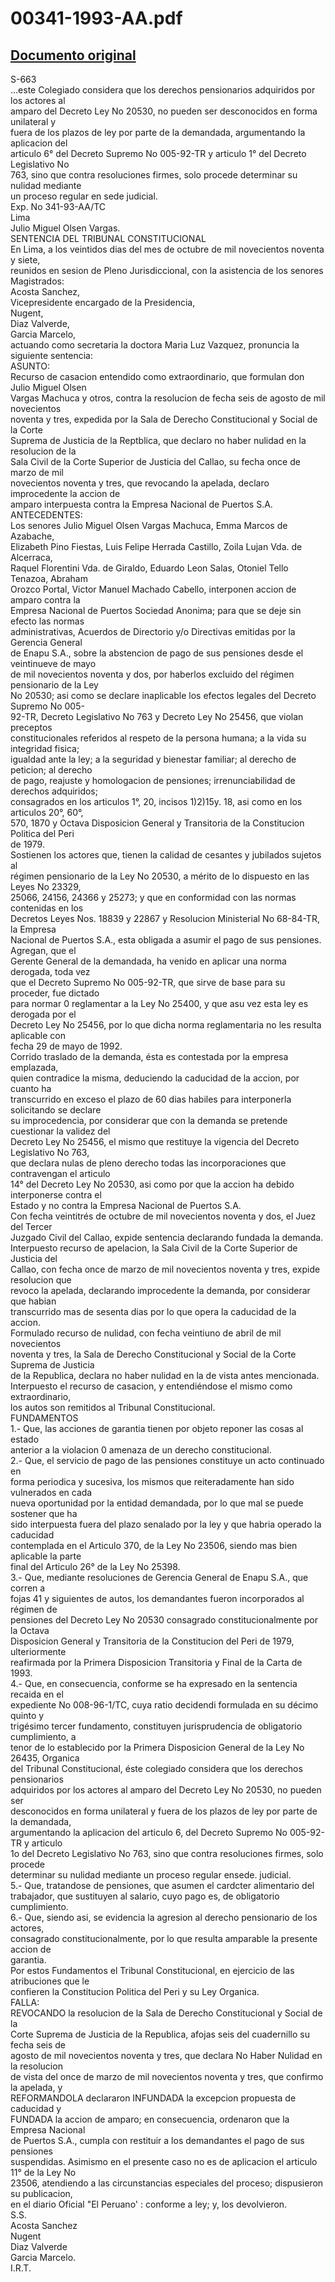 
00341-1993-AA.pdf
=================
  
[Documento original](https://tc.gob.pe/jurisprudencia/1997/00341-1993-AA.pdf)  
---  
S-663  
...este Colegiado considera que los derechos pensionarios adquiridos por los actores al  
amparo del Decreto Ley No 20530, no pueden ser desconocidos en forma unilateral y  
fuera de los plazos de ley por parte de la demandada, argumentando la aplicacion del  
articulo 6° del Decreto Supremo No 005-92-TR y articulo 1° del Decreto Legislativo No  
763, sino que contra resoluciones firmes, solo procede determinar su nulidad mediante  
un proceso regular en sede judicial.  
Exp. No 341-93-AA/TC  
Lima  
Julio Miguel Olsen Vargas.  
SENTENCIA DEL TRIBUNAL CONSTITUCIONAL  
En Lima, a los veintidos dias del mes de octubre de mil novecientos noventa y siete,  
reunidos en sesion de Pleno Jurisdiccional, con la asistencia de los senores Magistrados:  
Acosta Sanchez,  
Vicepresidente encargado de la Presidencia,  
Nugent,  
Diaz Valverde,  
Garcia Marcelo,  
actuando como secretaria la doctora Maria Luz Vazquez, pronuncia la siguiente sentencia:  
ASUNTO:  
Recurso de casacion entendido como extraordinario, que formulan don Julio Miguel Olsen  
Vargas Machuca y otros, contra la resolucion de fecha seis de agosto de mil novecientos  
noventa y tres, expedida por la Sala de Derecho Constitucional y Social de la Corte  
Suprema de Justicia de la Reptblica, que declaro no haber nulidad en la resolucion de la  
Sala Civil de la Corte Superior de Justicia del Callao, su fecha once de marzo de mil  
novecientos noventa y tres, que revocando la apelada, declaro improcedente la accion de  
amparo interpuesta contra la Empresa Nacional de Puertos S.A.  
ANTECEDENTES:  
Los senores Julio Miguel Olsen Vargas Machuca, Emma Marcos de Azabache,  
Elizabeth Pino Fiestas, Luis Felipe Herrada Castillo, Zoila Lujan Vda. de Alcerraca,  
Raquel Florentini Vda. de Giraldo, Eduardo Leon Salas, Otoniel Tello Tenazoa, Abraham  
Orozco Portal, Victor Manuel Machado Cabello, interponen accion de amparo contra la  
Empresa Nacional de Puertos Sociedad Anonima; para que se deje sin efecto las normas  
administrativas, Acuerdos de Directorio y/o Directivas emitidas por la Gerencia General  
de Enapu S.A., sobre la abstencion de pago de sus pensiones desde el veintinueve de mayo  
de mil novecientos noventa y dos, por haberlos excluido del régimen pensionario de la Ley  
No 20530; asi como se declare inaplicable los efectos legales del Decreto Supremo No 005-  
92-TR, Decreto Legislativo No 763 y Decreto Ley No 25456, que violan preceptos  
constitucionales referidos al respeto de la persona humana; a la vida su integridad fisica;  
igualdad ante la ley; a la seguridad y bienestar familiar; al derecho de peticion; al derecho  
de pago, reajuste y homologacion de pensiones; irrenunciabilidad de derechos adquiridos;  
consagrados en los articulos 1°, 20, incisos 1)2)15y. 18, asi como en los articulos 20°, 60°,  
570, 1870 y Octava Disposicion General y Transitoria de la Constitucion Politica del Peri  
de 1979.  
Sostienen los actores que, tienen la calidad de cesantes y jubilados sujetos al  
régimen pensionario de la Ley No 20530, a mérito de lo dispuesto en las Leyes No 23329,  
25066, 24156, 24366 y 25273; y que en conformidad con las normas contenidas en los  
Decretos Leyes Nos. 18839 y 22867 y Resolucion Ministerial No 68-84-TR, la Empresa  
Nacional de Puertos S.A., esta obligada a asumir el pago de sus pensiones. Agregan, que el  
Gerente General de la demandada, ha venido en aplicar una norma derogada, toda vez  
que el Decreto Supremo No 005-92-TR, que sirve de base para su proceder, fue dictado  
para normar 0 reglamentar a la Ley No 25400, y que asu vez esta ley es derogada por el  
Decreto Ley No 25456, por lo que dicha norma reglamentaria no les resulta aplicable con  
fecha 29 de mayo de 1992.  
Corrido traslado de la demanda, ésta es contestada por la empresa emplazada,  
quien contradice la misma, deduciendo la caducidad de la accion, por cuanto ha  
transcurrido en exceso el plazo de 60 dias habiles para interponerla solicitando se declare  
su improcedencia, por considerar que con la demanda se pretende cuestionar la validez del  
Decreto Ley No 25456, el mismo que restituye la vigencia del Decreto Legislativo No 763,  
que declara nulas de pleno derecho todas las incorporaciones que contravengan el articulo  
14° del Decreto Ley No 20530, asi como por que la accion ha debido interponerse contra el  
Estado y no contra la Empresa Nacional de Puertos S.A.  
Con fecha veintitrés de octubre de mil novecientos noventa y dos, el Juez del Tercer  
Juzgado Civil del Callao, expide sentencia declarando fundada la demanda.  
Interpuesto recurso de apelacion, la Sala Civil de la Corte Superior de Justicia del  
Callao, con fecha once de marzo de mil novecientos noventa y tres, expide resolucion que  
revoco la apelada, declarando improcedente la demanda, por considerar que habian  
transcurrido mas de sesenta dias por lo que opera la caducidad de la accion.  
Formulado recurso de nulidad, con fecha veintiuno de abril de mil novecientos  
noventa y tres, la Sala de Derecho Constitucional y Social de la Corte Suprema de Justicia  
de la Republica, declara no haber nulidad en la de vista antes mencionada.  
Interpuesto el recurso de casacion, y entendiéndose el mismo como extraordinario,  
los autos son remitidos al Tribunal Constitucional.  
FUNDAMENTOS  
1.- Que, las acciones de garantia tienen por objeto reponer las cosas al estado  
anterior a la violacion 0 amenaza de un derecho constitucional.  
2.- Que, el servicio de pago de las pensiones constituye un acto continuado en  
forma periodica y sucesiva, los mismos que reiteradamente han sido vulnerados en cada  
nueva oportunidad por la entidad demandada, por lo que mal se puede sostener que ha  
sido interpuesta fuera del plazo senalado por la ley y que habria operado la caducidad  
contemplada en el Articulo 370, de la Ley No 23506, siendo mas bien aplicable la parte  
final del Articulo 26° de la Ley No 25398.  
3.- Que, mediante resoluciones de Gerencia General de Enapu S.A., que corren a  
fojas 41 y siguientes de autos, los demandantes fueron incorporados al régimen de  
pensiones del Decreto Ley No 20530 consagrado constitucionalmente por la Octava  
Disposicion General y Transitoria de la Constitucion del Peri de 1979, ulteriormente  
reafirmada por la Primera Disposicion Transitoria y Final de la Carta de 1993.  
4.- Que, en consecuencia, conforme se ha expresado en la sentencia recaida en el  
expediente No 008-96-1/TC, cuya ratio decidendi formulada en su décimo quinto y  
trigésimo tercer fundamento, constituyen jurisprudencia de obligatorio cumplimiento, a  
tenor de lo establecido por la Primera Disposicion General de la Ley No 26435, Organica  
del Tribunal Constitucional, éste colegiado considera que los derechos pensionarios  
adquiridos por los actores al amparo del Decreto Ley No 20530, no pueden ser  
desconocidos en forma unilateral y fuera de los plazos de ley por parte de la demandada,  
argumentando la aplicacion del articulo 6, del Decreto Supremo No 005-92-TR y articulo  
1o del Decreto Legislativo No 763, sino que contra resoluciones firmes, solo procede  
determinar su nulidad mediante un proceso regular ensede. judicial.  
5.- Que, tratandose de pensiones, que asumen el cardcter alimentario del  
trabajador, que sustituyen al salario, cuyo pago es, de obligatorio cumplimiento.  
6.- Que, siendo asi, se evidencia la agresion al derecho pensionario de los actores,  
consagrado constitucionalmente, por lo que resulta amparable la presente accion de  
garantia.  
Por estos Fundamentos el Tribunal Constitucional, en ejercicio de las atribuciones que le  
confieren la Constitucion Politica del Peri y su Ley Organica.  
FALLA:  
REVOCANDO la resolucion de la Sala de Derecho Constitucional y Social de la  
Corte Suprema de Justicia de la Republica, afojas seis del cuadernillo su fecha seis de  
agosto de mil novecientos noventa y tres, que declara No Haber Nulidad en la resolucion  
de vista del once de marzo de mil novecientos noventa y tres, que confirmo la apelada, y  
REFORMANDOLA declararon INFUNDADA la excepcion propuesta de caducidad y  
FUNDADA la accion de amparo; en consecuencia, ordenaron que la Empresa Nacional  
de Puertos S.A., cumpla con restituir a los demandantes el pago de sus pensiones  
suspendidas. Asimismo en el presente caso no es de aplicacion el articulo 11° de la Ley No  
23506, atendiendo a las circunstancias especiales del proceso; dispusieron su publicacion,  
en el diario Oficial "El Peruano' : conforme a ley; y, los devolvieron.  
S.S.  
Acosta Sanchez  
Nugent  
Diaz Valverde  
Garcia Marcelo.  
I.R.T.